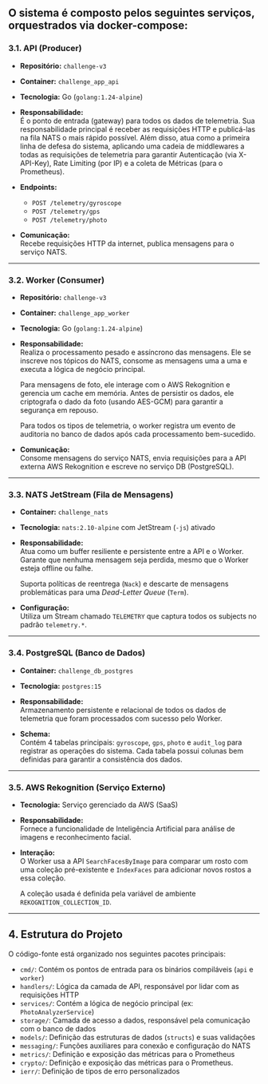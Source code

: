 ## O sistema é composto pelos seguintes serviços, orquestrados via docker-compose:

### 3.1. API (Producer)

- **Repositório:** `challenge-v3`  
- **Container:** `challenge_app_api`  
- **Tecnologia:** Go (`golang:1.24-alpine`)  
- **Responsabilidade:**  
  É o ponto de entrada (gateway) para todos os dados de telemetria. Sua responsabilidade principal é receber as requisições HTTP e publicá-las na fila NATS o mais rápido possível. Além disso, atua como a primeira linha de defesa do sistema, aplicando uma cadeia de middlewares a todas as requisições de telemetria para garantir Autenticação (via X-API-Key), Rate Limiting (por IP) e a coleta de Métricas (para o Prometheus).  

- **Endpoints:**  
  - `POST /telemetry/gyroscope`  
  - `POST /telemetry/gps`  
  - `POST /telemetry/photo`  

- **Comunicação:**  
  Recebe requisições HTTP da internet, publica mensagens para o serviço NATS.

---

### 3.2. Worker (Consumer)

- **Repositório:** `challenge-v3`  
- **Container:** `challenge_app_worker`  
- **Tecnologia:** Go (`golang:1.24-alpine`)  
- **Responsabilidade:**  
  Realiza o processamento pesado e assíncrono das mensagens. Ele se inscreve nos tópicos do NATS, consome as mensagens uma a uma e executa a lógica de negócio principal.

  Para mensagens de foto, ele interage com o AWS Rekognition e gerencia um cache em memória. Antes de persistir os dados, ele criptografa o dado da foto (usando AES-GCM) para garantir a segurança em repouso.

  Para todos os tipos de telemetria, o worker registra um evento de auditoria no banco de dados após cada processamento bem-sucedido.

- **Comunicação:**  
  Consome mensagens do serviço NATS, envia requisições para a API externa AWS Rekognition e escreve no serviço DB (PostgreSQL).

---

### 3.3. NATS JetStream (Fila de Mensagens)

- **Container:** `challenge_nats`  
- **Tecnologia:** `nats:2.10-alpine` com JetStream (`-js`) ativado  
- **Responsabilidade:**  
  Atua como um buffer resiliente e persistente entre a API e o Worker. Garante que nenhuma mensagem seja perdida, mesmo que o Worker esteja offline ou falhe.  

  Suporta políticas de reentrega (`Nack`) e descarte de mensagens problemáticas para uma *Dead-Letter Queue* (`Term`).  

- **Configuração:**  
  Utiliza um Stream chamado `TELEMETRY` que captura todos os subjects no padrão `telemetry.*`.

---

### 3.4. PostgreSQL (Banco de Dados)

- **Container:** `challenge_db_postgres`  
- **Tecnologia:** `postgres:15`  
- **Responsabilidade:**  
  Armazenamento persistente e relacional de todos os dados de telemetria que foram processados com sucesso pelo Worker.  

- **Schema:**  
  Contém 4 tabelas principais: `gyroscope`, `gps`, `photo` e `audit_log` para registrar as operações do sistema. Cada tabela possui colunas bem definidas para garantir a consistência dos dados.

---

### 3.5. AWS Rekognition (Serviço Externo)

- **Tecnologia:** Serviço gerenciado da AWS (SaaS)  
- **Responsabilidade:**  
  Fornece a funcionalidade de Inteligência Artificial para análise de imagens e reconhecimento facial.  

- **Interação:**  
  O Worker usa a API `SearchFacesByImage` para comparar um rosto com uma coleção pré-existente e `IndexFaces` para adicionar novos rostos a essa coleção.  

  A coleção usada é definida pela variável de ambiente `REKOGNITION_COLLECTION_ID`.

---

## 4. Estrutura do Projeto

O código-fonte está organizado nos seguintes pacotes principais:

- `cmd/`: Contém os pontos de entrada para os binários compiláveis (`api` e `worker`)  
- `handlers/`: Lógica da camada de API, responsável por lidar com as requisições HTTP  
- `services/`: Contém a lógica de negócio principal (ex: `PhotoAnalyzerService`)  
- `storage/`: Camada de acesso a dados, responsável pela comunicação com o banco de dados  
- `models/`: Definição das estruturas de dados (`structs`) e suas validações  
- `messaging/`: Funções auxiliares para conexão e configuração do NATS
- `metrics/`: Definição e exposição das métricas para o Prometheus
- `crypto/`: Definição e exposição das métricas para o Prometheus.  
- `ierr/`: Definição de tipos de erro personalizados
